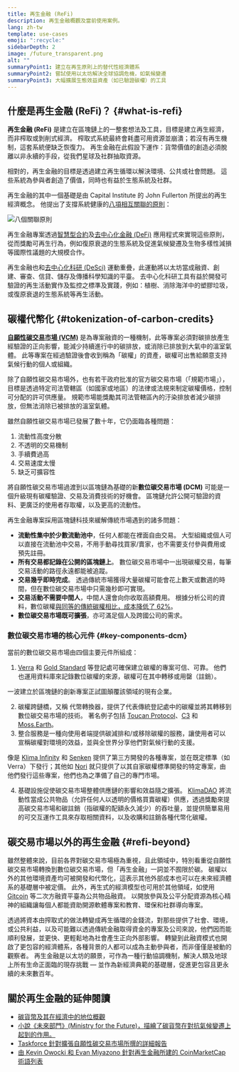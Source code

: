 ```yaml
---
title: 再生金融 (ReFi)
description: 再生金融概觀及當前使用案例。
lang: zh-tw
template: use-cases
emoji: ":recycle:"
sidebarDepth: 2
image: /future_transparent.png
alt: ""
summaryPoint1: 建立在再生原則上的替代性經濟體系
summaryPoint2: 嘗試使用以太坊解決全球協調危機，如氣候變遷
summaryPoint3: 大幅擴展生態效益資產（如已驗證碳權）的工具
---
```


## 什麼是再生金融 (ReFi)？ {#what-is-refi}

**再生金融 (ReFi)** 是建立在區塊鏈上的一整套想法及工具，目標是建立再生經濟，而非榨取或剝削式經濟。 榨取式系統最終會耗盡可用資源並崩潰；若沒有再生機制，這套系統便缺乏恢復力。 再生金融在此假設下運作：貨幣價值的創造必須脫離以非永續的手段，從我們星球及社群抽取資源。

相對的，再生金融的目標是透過建立再生循環以解決環境、公共或社會問題。 這些系統為參與者創造了價值，同時也有益於生態系統及社群。

再生金融的其中一個基礎是由 Capital Institute 的 John Fullerton 所提出的再生經濟概念。 他提出了支撐系統健康的[八項相互關聯的原則](https://capitalinstitute.org/8-principles-regenerative-economy/)：

![八個關聯原則](refi-regenerative-economy-diagram.png)

再生金融專案透過[智慧型合約](/developers/docs/smart-contracts/)及[去中心化金融 (DeFi)](/defi/) 應用程式來實現這些原則，從而獎勵可再生行為，例如復原衰退的生態系統及促進氣候變遷及生物多樣性減損等國際性議題的大規模合作。

再生金融也和[去中心化科研 (DeSci)](/desci/) 運動重疊，此運動將以太坊當成融資、創建、審查、信貸、儲存及傳播科學知識的平臺。 去中心化科研工具有益於開發可驗證的再生活動實作及監控之標準及實踐，例如：植樹、消除海洋中的塑膠垃圾，或復原衰退的生態系統等再生活動。

## 碳權代幣化 {#tokenization-of-carbon-credits}

**[自願性碳交易市場 (VCM)](https://climatefocus.com/so-what-voluntary-carbon-market-exactly/)** 是為專案融資的一種機制，此等專案必須對碳排放產生經驗證的正向影響，能減少持續進行中的碳排放，或消除已排放到大氣中的溫室氣體。 此等專案在經過驗證後會收到稱為「碳權」的資產，碳權可出售給願意支持氣候行動的個人或組織。

除了自願性碳交易市場外，也有若干政府批准的官方碳交易市場（「規範市場」），目標是透過特定司法管轄區（如國家或地區）的法律或法規來制定碳權價格，控制可分配的許可供應量。 規範市場能獎勵其司法管轄區內的汙染排放者減少碳排放，但無法消除已被排放的溫室氣體。

雖然自願性碳交易市場已發展了數十年，它仍面臨各種問題：

1. 流動性高度分散
2. 不透明的交易機制
3. 手續費過高
4. 交易速度太慢
5. 缺乏可擴容性

將自願性碳交易市場過渡到以區塊鏈為基礎的新**數位碳交易市場 (DCM)** 可能是一個升級現有碳權驗證、交易及消費技術的好機會。 區塊鏈允許公開可驗證的資料、更廣泛的使用者存取權，以及更高的流動性。

再生金融專案採用區塊鏈科技來緩解傳統市場遇到的諸多問題：

- **流動性集中於少數流動池中**，任何人都能在裡面自由交易。 大型組織或個人可以直接在流動池中交易，不用手動尋找買家/賣家，也不需要支付參與費用或預先註冊。
- **所有交易都記錄在公開的區塊鏈上**。 數位碳交易市場中一出現碳權交易，每筆交易活動的路徑永遠都能被追蹤。
- **交易幾乎即時完成**。 透過傳統市場獲得大量碳權可能會花上數天或數週的時間，但在數位碳交易市場中只需幾秒即可實現。
- **交易活動不需要中間人**，中間人還會向你收取高額費用。 根據分析公司的資料，數位碳權[與同等的傳統碳權相比，成本降低了 62%](https://www.klimadao.finance/blog/klimadao-analysis-of-the-base-carbon-tonne)。
- **數位碳交易市場既可擴張**，亦可滿足個人及跨國公司的需求。

### 數位碳交易市場的核心元件 {#key-components-dcm}

當前的數位碳交易市場由四個主要元件所組成：

1. [Verra](https://verra.org/project/vcs-program/registry-system/) 和 [Gold Standard](https://www.goldstandard.org/) 等登記處可確保建立碳權的專案可信、可靠。 他們也運用資料庫來記錄數位碳權的來源，碳權可在其中轉移或用罄（註銷）。

一波建立於區塊鏈的創新專案正試圖顛覆該領域的現有企業。

2. 碳權跨鏈橋，又稱 代幣轉換器，提供了代表傳統登記處中的碳權並將其轉移到數位碳交易市場的技術。 著名例子包括 [Toucan Protocol](https://toucan.earth/)、[C3](https://c3.app/) 和 [Moss.Earth](https://moss.earth/)。
3. 整合服務是一種向使用者端提供碳減排和/或移除碳權的服務，讓使用者可以宣稱碳權對環境的效益，並與全世界分享他們對氣候行動的支援。

像是 [Klima Infinity](https://www.klimadao.finance/infinity) 和 [Senken](https://senken.io/) 提供了第三方開發的各種專案，並在既定標準（如 Verra）下發行；其他如 [Nori](https://nori.com/) 就只提供了以其自家碳權標準開發的特定專案，由他們發行這些專案，他們也為之準備了自己的專門市場。

4. 基礎設施促使碳交易市場整體供應鏈的影響和效益隨之擴張。 [KlimaDAO](http://klimadao.finance/) 將流動性當成公共物品（允許任何人以透明的價格買賣碳權）供應，透過獎勵來提高碳交易市場和碳註銷（指碳權的配額永久減少）的吞吐量，並提供簡單易用的可交互運作工具來存取相關資料，以及收購和註銷各種代幣化碳權。

## 碳交易市場以外的再生金融 {#refi-beyond}

雖然整體來說，目前各界對碳交易市場極為重視，且此領域中，特別看重從自願性碳交易市場轉換到數位碳交易市場，但「再生金融」一詞並不囿限於碳。 碳權以外的其他環境資產均可被開發和代幣化，這表示其他外部成本也可以在未來經濟體系的基礎層中被定價。 此外，再生式的經濟模型也可用於其他領域，如使用 [Gitcoin](https://gitcoin.co/) 等二次方融資平臺為公共物品融資。 以開放參與及公平分配資源為核心精神的組織讓每個人都能資助開源軟體專案和教育、環保和社群導向專案。

透過將資本由搾取式的做法轉變成再生循環的金錢流，對那些提供了社會、環境，或公共利益，以及可能難以透過傳統金融取得資金的專案及公司來說，他們因而能順利發展，並更快、更輕鬆地為社會產生正向外部影響。 轉變到此融資模式也開啟了更包容的經濟體系，各種背景的人都可以成為主動參與者，而非僅僅是被動的觀察者。 再生金融是以太坊的願景，可作為一種行動協調機制，解決人類及地球上所有生命正面臨的現存挑戰 — 並作為新經濟典範的基礎層，促進更包容且更永續的未來數百年。

## 關於再生金融的延伸閱讀

- [碳貨幣及其在經濟中的地位概觀](https://www.klimadao.finance/blog/the-vision-of-a-carbon-currency)
- [小說《未來部門》(Ministry for the Future)，描繪了碳貨幣在對抗氣候變遷上起到的作用。](https://en.wikipedia.org/wiki/The_Ministry_for_the_Future)
- [Taskforce 針對擴張自願性碳交易市場所撰的詳細報告](https://www.iif.com/Portals/1/Files/TSVCM_Report.pdf)
- [由 Kevin Owocki 和 Evan Miyazono 針對再生金融所建的 CoinMarketCap 術語列表](https://coinmarketcap.com/alexandria/glossary/regenerative-finance-refi)
